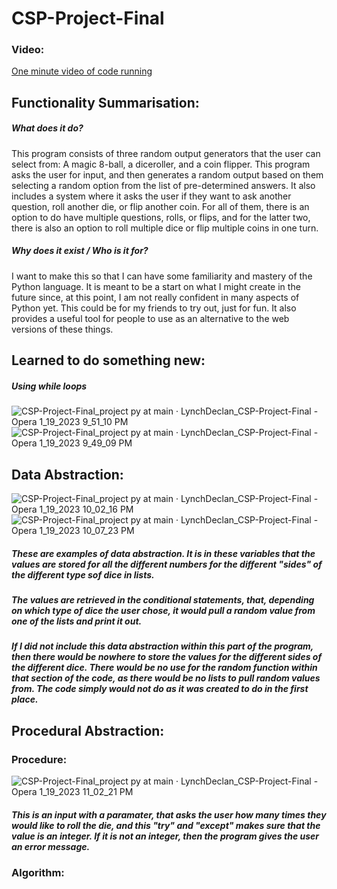 # CSP-Project-Final
### Video:
<a href="https://drive.google.com/file/d/12zqncOgtF-f5BnLrTTTSoqKS2aWKUcOL/view">One minute video of code running</a>
## Functionality Summarisation:
##### What does it do?
This program consists of three random output generators that the user can select from: A magic 8-ball, a diceroller, and a coin flipper.
This program asks the user for input, and then generates a random output based on them selecting a random option from the list of pre-determined answers. It also includes a system where it asks the user if they want to ask another question, roll another die, or flip another coin. For all of them, there is an option to do have multiple questions, rolls, or flips, and for the latter two, there is also an option to roll multiple dice or flip multiple coins in one turn.
##### Why does it exist / Who is it for?
I want to make this so that I can have some familiarity and mastery of the Python language. It is meant to be a start on what I might create in the future since, at this point, I am not really confident in many aspects of Python yet. This could be for my friends to try out, just for fun. It also provides a useful tool for people to use as an alternative to the web versions of these things. 
## Learned to do something new: 
##### Using while loops
![CSP-Project-Final_project py at main · LynchDeclan_CSP-Project-Final - Opera 1_19_2023 9_51_10 PM](https://user-images.githubusercontent.com/89731702/213534009-4ee4fc0d-ade4-475b-a4a2-1b63d407cac6.png)
![CSP-Project-Final_project py at main · LynchDeclan_CSP-Project-Final - Opera 1_19_2023 9_49_09 PM](https://user-images.githubusercontent.com/89731702/213534038-deecd426-1e76-4e50-b658-d870491b0dcb.png)
## Data Abstraction:
![CSP-Project-Final_project py at main · LynchDeclan_CSP-Project-Final - Opera 1_19_2023 10_02_16 PM](https://user-images.githubusercontent.com/89731702/213536007-3e149e53-814c-44ce-af62-9afbe207b547.png)
![CSP-Project-Final_project py at main · LynchDeclan_CSP-Project-Final - Opera 1_19_2023 10_07_23 PM](https://user-images.githubusercontent.com/89731702/213536962-bc762086-3dad-4d1f-a2b5-b116333ac03d.png)
##### These are examples of data abstraction. It is in these variables that the values are stored for all the different numbers for the different "sides" of the different type sof dice in lists.
##### The values are retrieved in the conditional statements, that, depending on which type of dice the user chose, it would pull a random value from one of the lists and print it out.
##### If I did not include this data abstraction within this part of the program, then there would be nowhere to store the values for the different sides of the different dice. There would be no use for the random function within that section of the code, as there would be no lists to pull random values from. The code simply would not do as it was created to do in the first place.
## Procedural Abstraction:
### Procedure:
![CSP-Project-Final_project py at main · LynchDeclan_CSP-Project-Final - Opera 1_19_2023 11_02_21 PM](https://user-images.githubusercontent.com/89731702/213547580-27a741ee-4386-4379-853f-31985970be5a.png)
##### This is an input with a paramater, that asks the user how many times they would like to roll the die, and this "try" and "except" makes sure that the value is an integer. If it is not an integer, then the program gives the user an error message.
### Algorithm:
